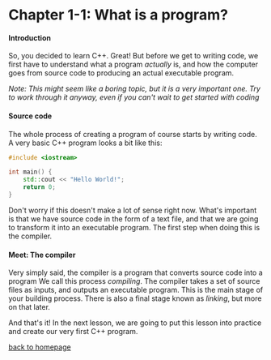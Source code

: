 # Chapter 1-1: What is a program?

####  Introduction

So, you decided to learn C++. Great! But before we get to writing code, we first have to understand what a program *actually* is, and how the computer goes from source code to producing an actual executable program. 

*Note: This might seem like a boring topic, but it is a very important one. Try to work through it anyway, even if you can't wait to get started with coding*

#### Source code

The whole process of creating a program of course starts by writing code. A very basic C++ program looks a bit like this:

```cpp
#include <iostream>

int main() {
    std::cout << "Hello World!";
    return 0;
}
```

Don't worry if this doesn't make a lot of sense right now. What's important is that we have source code in the form of a text file, and that we are going to transform it into an executable program. The first step when doing this is the compiler.

#### Meet: The compiler

Very simply said, the compiler is a program that converts source code into a program We call this process *compiling*. The compiler takes a set of source files as inputs, and outputs an executable program. This is the main stage of your building process. There is also a final stage known as *linking*, but more on that later.

And that's it! In the next lesson, we are going to put this lesson into practice and create our very first C++ program.

[back to homepage](../../../index.html)

